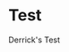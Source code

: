 <properties 
        pageTitle="page title" 
        description="description" 
        services="powerbi" 
        documentationCenter="" 
        authors="dvana" />
# Test
Derrick's Test